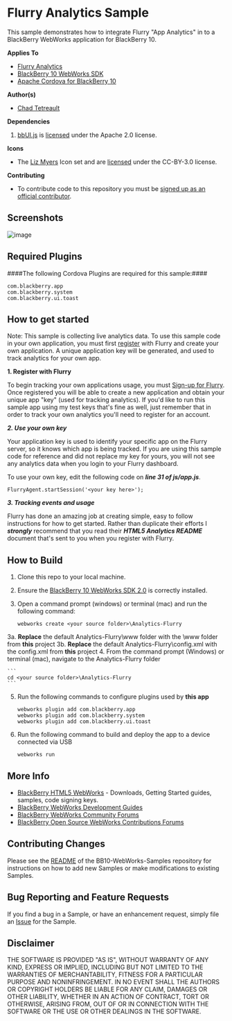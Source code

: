 # Flurry Analytics Sample

This sample demonstrates how to integrate Flurry "App Analytics" in to a BlackBerry WebWorks application for BlackBerry 10.

**Applies To**

* [Flurry Analytics](http://www.flurry.com/)
* [BlackBerry 10 WebWorks SDK](https://developer.blackberry.com/html5/download/sdk) 
* [Apache Cordova for BlackBerry 10](https://github.com/blackberry/cordova-blackberry/tree/master/blackberry10) 

**Author(s)** 

* [Chad Tetreault](http://www.twitter.com/chadtatro)


**Dependencies**

1. [bbUI.js](https://github.com/blackberry/bbUI.js) is [licensed](https://github.com/blackberry/bbUI.js/blob/master/LICENSE) under the Apache 2.0 license.

**Icons**

* The [Liz Myers](http://www.myersdesign.com) Icon set and are [licensed](http://creativecommons.org/licenses/by/3.0/) under the CC-BY-3.0 license.

**Contributing**

* To contribute code to this repository you must be [signed up as an official contributor](http://blackberry.github.com/howToContribute.html).

## Screenshots ##

![image](https://raw.github.com/blackberry/BB10-WebWorks-Samples/WebWorks-2.0/Analytics-Flurry/www/_screenshots/flurry.png)

## Required Plugins ##

####The following Cordova Plugins are required for this sample:####

	com.blackberry.app
	com.blackberry.system
	com.blackberry.ui.toast


## How to get started

Note: This sample is collecting live analytics data. To use this sample code in your own application, you must first [register](http://www.flurry.com/signup.html) with Flurry and create your own application. A unique application key will be generated, and used to track analytics for your own app.

**1. Register with Flurry**

To begin tracking your own applications usage, you must [Sign-up for Flurry](http://www.flurry.com/signup.html). Once registered you will be able to create a new application and obtain your unique app "key" (used for tracking analytics). If you'd like to run this sample app using my test keys that's fine as well, just remember that in order to track your own analytics you'll need to register for an account.

***2. Use your own key***

Your application key is used to identify your specific app on the Flurry server, so it knows which app is being tracked. If you are using this sample code for reference and did not replace my key for yours, you will not see any analytics data when you login to your Flurry dashboard.

To use your own key, edit the following code on ***line 31 of js/app.js***.

```
FlurryAgent.startSession('<your key here>');
```

***3. Tracking events and usage***</br>

Flurry has done an amazing job at creating simple, easy to follow instructions for how to get started. Rather than duplicate their efforts I ***strongly*** recommend that you read their ***HTML5 Analytics README*** document that's sent to you when you register with Flurry.

## How to Build

1. Clone this repo to your local machine.
2. Ensure the [BlackBerry 10 WebWorks SDK 2.0](https://developer.blackberry.com/html5/download/sdk) is correctly installed.
3. Open a command prompt (windows) or terminal (mac) and run the following command:

	```
	webworks create <your source folder>\Analytics-Flurry
	```

3a. **Replace** the default Analytics-Flurry\www folder with the \www folder from **this** project
3b. **Replace** the default Analytics-Flurry\config.xml with the config.xml from **this** project
4. From the command prompt (Windows) or terminal (mac), navigate to the Analytics-Flurry folder

	```
	cd <your source folder>\Analytics-Flurry
	```

5. Run the following commands to configure plugins used by **this app**

	```
	webworks plugin add com.blackberry.app
	webworks plugin add com.blackberry.system	
	webworks plugin add com.blackberry.ui.toast
	```

6. Run the following command to build and deploy the app to a device connected via USB

	```
	webworks run
	```

## More Info

* [BlackBerry HTML5 WebWorks](https://bdsc.webapps.blackberry.com/html5/) - Downloads, Getting Started guides, samples, code signing keys.
* [BlackBerry WebWorks Development Guides](https://bdsc.webapps.blackberry.com/html5/documentation)
* [BlackBerry WebWorks Community Forums](http://supportforums.blackberry.com/t5/Web-and-WebWorks-Development/bd-p/browser_dev)
* [BlackBerry Open Source WebWorks Contributions Forums](http://supportforums.blackberry.com/t5/BlackBerry-WebWorks/bd-p/ww_con)

## Contributing Changes

Please see the [README](https://github.com/blackberry/BB10-WebWorks-Samples) of the BB10-WebWorks-Samples repository for instructions on how to add new Samples or make modifications to existing Samples.

## Bug Reporting and Feature Requests

If you find a bug in a Sample, or have an enhancement request, simply file an [Issue](https://github.com/blackberry/BB10-WebWorks-Samples/issues) for the Sample.

## Disclaimer

THE SOFTWARE IS PROVIDED "AS IS", WITHOUT WARRANTY OF ANY KIND, EXPRESS OR IMPLIED, INCLUDING BUT NOT LIMITED TO THE WARRANTIES OF MERCHANTABILITY, FITNESS FOR A PARTICULAR PURPOSE AND NONINFRINGEMENT. IN NO EVENT SHALL THE AUTHORS OR COPYRIGHT HOLDERS BE LIABLE FOR ANY CLAIM, DAMAGES OR OTHER LIABILITY, WHETHER IN AN ACTION OF CONTRACT, TORT OR OTHERWISE, ARISING FROM, OUT OF OR IN CONNECTION WITH THE SOFTWARE OR THE USE OR OTHER DEALINGS IN THE SOFTWARE.
